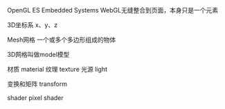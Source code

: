 OpenGL ES Embedded Systems
WebGL无缝整合到页面，本身只是一个元素

3D坐标系
x、y、z

Mesh网格
一个或多个多边形组成的物体

3D网格叫做model模型

材质 material
纹理 texture
光源 light

变换和矩阵
transform 

shader
pixel shader